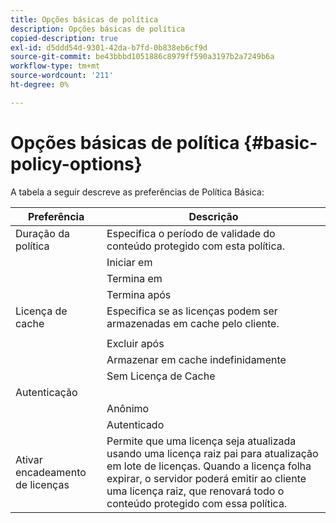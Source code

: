 ```yaml
---
title: Opções básicas de política
description: Opções básicas de política
copied-description: true
exl-id: d5ddd54d-9301-42da-b7fd-0b838eb6cf9d
source-git-commit: be43bbbd1051886c8979ff590a3197b2a7249b6a
workflow-type: tm+mt
source-wordcount: '211'
ht-degree: 0%

---
```


# Opções básicas de política {#basic-policy-options}

A tabela a seguir descreve as preferências de Política Básica:

| Preferência | Descrição |
|---|---|
| Duração da política | Especifica o período de validade do conteúdo protegido com esta política. |
|  | Iniciar em | As licenças não podem ser usadas até esta data/hora. |
|  | Termina em | As licenças não podem ser usadas após essa data/hora. |
|  | Termina após | Especifica o tempo de validade (em minutos) de uma licença, a partir do momento em que é empacotada. |
| Licença de cache | Especifica se as licenças podem ser armazenadas em cache pelo cliente. |
|  |  | As licenças não podem ser usadas após essa data/hora. |
|  | Excluir após | Especifica o tempo de validade (em minutos) de uma licença, a partir do momento em que ela é emitida pelo servidor de licenças. |
|  | Armazenar em cache indefinidamente | A licença pode ser armazenada em cache no cliente indefinidamente. |
|  | Sem Licença de Cache | A licença não pode ser armazenada em cache pelo cliente. Uma nova licença deve ser obtida do servidor sempre que o usuário reproduzir o conteúdo. |
| Autenticação |  |
|  | Anônimo | Nenhuma autenticação é necessária para visualizar o conteúdo. |
|  | Autenticado | A autenticação de nome de usuário/senha é necessária. |
| Ativar encadeamento de licenças | Permite que uma licença seja atualizada usando uma licença raiz pai para atualização em lote de licenças. Quando a licença folha expirar, o servidor poderá emitir ao cliente uma licença raiz, que renovará todo o conteúdo protegido com essa política. |
